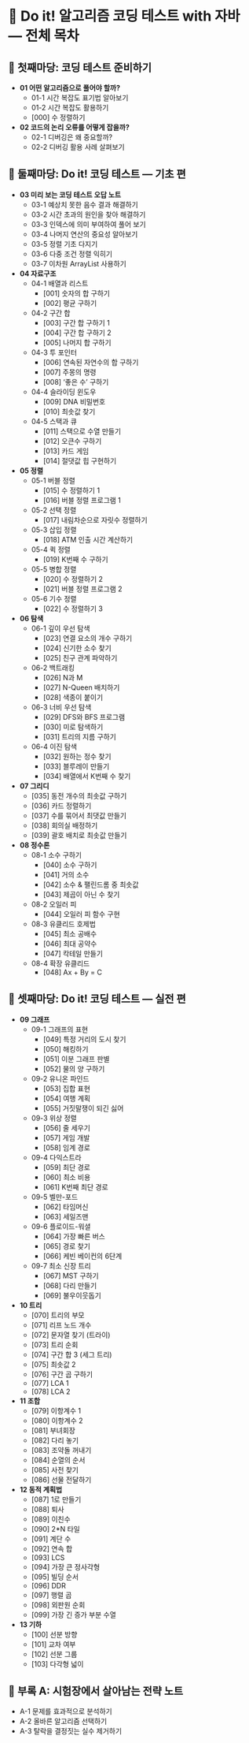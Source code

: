 <h1>📘 Do it! 알고리즘 코딩 테스트 with 자바 ― 전체 목차</h1>

<h2>👣 첫째마당: 코딩 테스트 준비하기</h2>
<ul>
  <li><strong>01 어떤 알고리즘으로 풀어야 할까?</strong>
    <ul>
      <li>01-1 시간 복잡도 표기법 알아보기</li>
      <li>01-2 시간 복잡도 활용하기</li>
      <li>[000] 수 정렬하기</li>
    </ul>
  </li>
  <li><strong>02 코드의 논리 오류를 어떻게 잡을까?</strong>
    <ul>
      <li>02-1 디버깅은 왜 중요할까?</li>
      <li>02-2 디버깅 활용 사례 살펴보기</li>
    </ul>
  </li>
</ul>

<h2>🚀 둘째마당: Do it! 코딩 테스트 ― 기초 편</h2>
<ul>
  <li><strong>03 미리 보는 코딩 테스트 오답 노트</strong>
    <ul>
      <li>03-1 예상치 못한 음수 결과 해결하기</li>
      <li>03-2 시간 초과의 원인을 찾아 해결하기</li>
      <li>03-3 인덱스에 의미 부여하여 풀어 보기</li>
      <li>03-4 나머지 연산의 중요성 알아보기</li>
      <li>03-5 정렬 기초 다지기</li>
      <li>03-6 다중 조건 정렬 익히기</li>
      <li>03-7 이차원 ArrayList 사용하기</li>
    </ul>
  </li>
  <li><strong>04 자료구조</strong>
    <ul>
      <li>04-1 배열과 리스트
        <ul>
          <li>[001] 숫자의 합 구하기</li>
          <li>[002] 평균 구하기</li>
        </ul>
      </li>
      <li>04-2 구간 합
        <ul>
          <li>[003] 구간 합 구하기 1</li>
          <li>[004] 구간 합 구하기 2</li>
          <li>[005] 나머지 합 구하기</li>
        </ul>
      </li>
      <li>04-3 투 포인터
        <ul>
          <li>[006] 연속된 자연수의 합 구하기</li>
          <li>[007] 주몽의 명령</li>
          <li>[008] ‘좋은 수’ 구하기</li>
        </ul>
      </li>
      <li>04-4 슬라이딩 윈도우
        <ul>
          <li>[009] DNA 비밀번호</li>
          <li>[010] 최솟값 찾기</li>
        </ul>
      </li>
      <li>04-5 스택과 큐
        <ul>
          <li>[011] 스택으로 수열 만들기</li>
          <li>[012] 오큰수 구하기</li>
          <li>[013] 카드 게임</li>
          <li>[014] 절댓값 힙 구현하기</li>
        </ul>
      </li>
    </ul>
  </li>
  <li><strong>05 정렬</strong>
    <ul>
      <li>05-1 버블 정렬
        <ul>
          <li>[015] 수 정렬하기 1</li>
          <li>[016] 버블 정렬 프로그램 1</li>
        </ul>
      </li>
      <li>05-2 선택 정렬
        <ul>
          <li>[017] 내림차순으로 자릿수 정렬하기</li>
        </ul>
      </li>
      <li>05-3 삽입 정렬
        <ul>
          <li>[018] ATM 인출 시간 계산하기</li>
        </ul>
      </li>
      <li>05-4 퀵 정렬
        <ul>
          <li>[019] K번째 수 구하기</li>
        </ul>
      </li>
      <li>05-5 병합 정렬
        <ul>
          <li>[020] 수 정렬하기 2</li>
          <li>[021] 버블 정렬 프로그램 2</li>
        </ul>
      </li>
      <li>05-6 기수 정렬
        <ul>
          <li>[022] 수 정렬하기 3</li>
        </ul>
      </li>
    </ul>
  </li>
  <li><strong>06 탐색</strong>
    <ul>
      <li>06-1 깊이 우선 탐색
        <ul>
          <li>[023] 연결 요소의 개수 구하기</li>
          <li>[024] 신기한 소수 찾기</li>
          <li>[025] 친구 관계 파악하기</li>
        </ul>
      </li>
      <li>06-2 백트래킹
        <ul>
          <li>[026] N과 M</li>
          <li>[027] N-Queen 배치하기</li>
          <li>[028] 색종이 붙이기</li>
        </ul>
      </li>
      <li>06-3 너비 우선 탐색
        <ul>
          <li>[029] DFS와 BFS 프로그램</li>
          <li>[030] 미로 탐색하기</li>
          <li>[031] 트리의 지름 구하기</li>
        </ul>
      </li>
      <li>06-4 이진 탐색
        <ul>
          <li>[032] 원하는 정수 찾기</li>
          <li>[033] 블루레이 만들기</li>
          <li>[034] 배열에서 K번째 수 찾기</li>
        </ul>
      </li>
    </ul>
  </li>
  <li><strong>07 그리디</strong>
    <ul>
      <li>[035] 동전 개수의 최솟값 구하기</li>
      <li>[036] 카드 정렬하기</li>
      <li>[037] 수를 묶어서 최댓값 만들기</li>
      <li>[038] 회의실 배정하기</li>
      <li>[039] 괄호 배치로 최솟값 만들기</li>
    </ul>
  </li>
  <li><strong>08 정수론</strong>
    <ul>
      <li>08-1 소수 구하기
        <ul>
          <li>[040] 소수 구하기</li>
          <li>[041] 거의 소수</li>
          <li>[042] 소수 & 팰린드롬 중 최솟값</li>
          <li>[043] 제곱이 아닌 수 찾기</li>
        </ul>
      </li>
      <li>08-2 오일러 피
        <ul>
          <li>[044] 오일러 피 함수 구현</li>
        </ul>
      </li>
      <li>08-3 유클리드 호제법
        <ul>
          <li>[045] 최소 공배수</li>
          <li>[046] 최대 공약수</li>
          <li>[047] 칵테일 만들기</li>
        </ul>
      </li>
      <li>08-4 확장 유클리드
        <ul>
          <li>[048] Ax + By = C</li>
        </ul>
      </li>
    </ul>
  </li>
</ul>

<h2>🏁 셋째마당: Do it! 코딩 테스트 ― 실전 편</h2>
<ul>
  <li><strong>09 그래프</strong>
    <ul>
      <li>09-1 그래프의 표현
        <ul>
          <li>[049] 특정 거리의 도시 찾기</li>
          <li>[050] 해킹하기</li>
          <li>[051] 이분 그래프 판별</li>
          <li>[052] 물의 양 구하기</li>
        </ul>
      </li>
      <li>09-2 유니온 파인드
        <ul>
          <li>[053] 집합 표현</li>
          <li>[054] 여행 계획</li>
          <li>[055] 거짓말쟁이 되긴 싫어</li>
        </ul>
      </li>
      <li>09-3 위상 정렬
        <ul>
          <li>[056] 줄 세우기</li>
          <li>[057] 게임 개발</li>
          <li>[058] 임계 경로</li>
        </ul>
      </li>
      <li>09-4 다익스트라
        <ul>
          <li>[059] 최단 경로</li>
          <li>[060] 최소 비용</li>
          <li>[061] K번째 최단 경로</li>
        </ul>
      </li>
      <li>09-5 벨만-포드
        <ul>
          <li>[062] 타임머신</li>
          <li>[063] 세일즈맨</li>
        </ul>
      </li>
      <li>09-6 플로이드-워셜
        <ul>
          <li>[064] 가장 빠른 버스</li>
          <li>[065] 경로 찾기</li>
          <li>[066] 케빈 베이컨의 6단계</li>
        </ul>
      </li>
      <li>09-7 최소 신장 트리
        <ul>
          <li>[067] MST 구하기</li>
          <li>[068] 다리 만들기</li>
          <li>[069] 불우이웃돕기</li>
        </ul>
      </li>
    </ul>
  </li>
  <li><strong>10 트리</strong>
    <ul>
      <li>[070] 트리의 부모</li>
      <li>[071] 리프 노드 개수</li>
      <li>[072] 문자열 찾기 (트라이)</li>
      <li>[073] 트리 순회</li>
      <li>[074] 구간 합 3 (세그 트리)</li>
      <li>[075] 최솟값 2</li>
      <li>[076] 구간 곱 구하기</li>
      <li>[077] LCA 1</li>
      <li>[078] LCA 2</li>
    </ul>
  </li>
  <li><strong>11 조합</strong>
    <ul>
      <li>[079] 이항계수 1</li>
      <li>[080] 이항계수 2</li>
      <li>[081] 부녀회장</li>
      <li>[082] 다리 놓기</li>
      <li>[083] 조약돌 꺼내기</li>
      <li>[084] 순열의 순서</li>
      <li>[085] 사전 찾기</li>
      <li>[086] 선물 전달하기</li>
    </ul>
  </li>
  <li><strong>12 동적 계획법</strong>
    <ul>
      <li>[087] 1로 만들기</li>
      <li>[088] 퇴사</li>
      <li>[089] 이친수</li>
      <li>[090] 2*N 타일</li>
      <li>[091] 계단 수</li>
      <li>[092] 연속 합</li>
      <li>[093] LCS</li>
      <li>[094] 가장 큰 정사각형</li>
      <li>[095] 빌딩 순서</li>
      <li>[096] DDR</li>
      <li>[097] 행렬 곱</li>
      <li>[098] 외판원 순회</li>
      <li>[099] 가장 긴 증가 부분 수열</li>
    </ul>
  </li>
  <li><strong>13 기하</strong>
    <ul>
      <li>[100] 선분 방향</li>
      <li>[101] 교차 여부</li>
      <li>[102] 선분 그룹</li>
      <li>[103] 다각형 넓이</li>
    </ul>
  </li>
</ul>

<h2>🧭 부록 A: 시험장에서 살아남는 전략 노트</h2>
<ul>
  <li>A-1 문제를 효과적으로 분석하기</li>
  <li>A-2 올바른 알고리즘 선택하기</li>
  <li>A-3 탈락을 결정짓는 실수 제거하기</li>
</ul>
